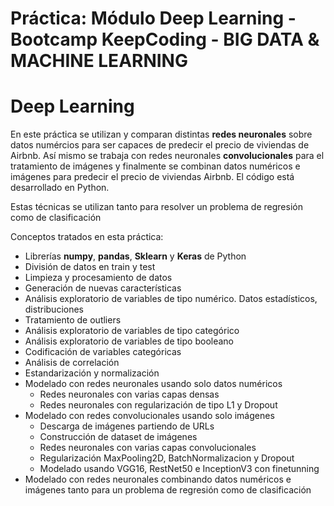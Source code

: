 # Práctica: Módulo Deep Learning - Bootcamp KeepCoding - BIG DATA & MACHINE LEARNING

# Deep Learning

En este práctica se utilizan y comparan distintas **redes neuronales** sobre datos numércios para ser capaces de predecir el precio de
viviendas de Airbnb. Así mismo se trabaja con redes neuronales **convolucionales** para el tratamiento de imágenes y finalmente
se combinan datos numéricos e imágenes para predecir el precio de viviendas Airbnb. El código está desarrollado en Python.

Estas técnicas se utilizan tanto para resolver un problema de regresión como de clasificación

Conceptos tratados en esta práctica:

- Librerías **numpy**, **pandas**, **Sklearn** y **Keras** de Python 
- División de datos en train y test
- Limpieza y procesamiento de datos
- Generación de nuevas características
- Análisis exploratorio de variables de tipo numérico. Datos estadísticos, distribuciones
- Tratamiento de outliers
- Análisis exploratorio de variables de tipo categórico
- Análisis exploratorio de variables de tipo booleano
- Codificación de variables categóricas
- Análisis de correlación
- Estandarización y normalización
- Modelado con redes neuronales usando solo datos numéricos
     - Redes neuronales con varias capas densas
     - Redes neuronales con regularización de tipo L1 y Dropout
- Modelado con redes convolucionales usando solo imágenes     
     - Descarga de imágenes partiendo de URLs
     - Construcción de dataset de imágenes
     - Redes neuronales con varias capas convolucionales
     - Regularización MaxPooling2D, BatchNormalizacion y Dropout
     - Modelado usando VGG16, RestNet50 e InceptionV3 con finetunning
- Modelado con redes neuronales combinando datos numéricos e imágenes tanto para un problema de regresión como de clasificación
     
    
     

